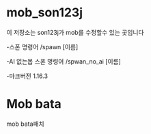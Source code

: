 # mob_son123j
이 저장소는 son123j가 mob를 수정할수 있는 곳입니다

-스폰 명령어 /spawn [이름]

-AI 없는몹 스폰 명령어 /spwan_no_ai [이름]

-마크버전 1.16.3

# Mob bata
mob bata패치
